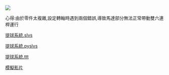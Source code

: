 <img src="https://github.com/s40523220/cd2018/blob/gh-pages/picture/W14/4.png?raw=true">


心得:由於零件太複雜,設定轉軸時遇到兩個錯誤,導致馬達部分無法正常帶動雙六連桿運行

<p><a href="https://github.com/s40523220/cd2018/blob/gh-pages/Pyslvs/cd_w11_bg8%282_6_BCS%E6%9A%AB%E5%AE%9A%29.slvs">提球系統.slvs</a></p>
<p><a href="https://github.com/s40523220/cd2018/blob/gh-pages/Pyslvs/cd_w11_bg8%282_6_BCS%29.pyslvs">提球系統.pyslvs</a></p>
<p><a href="https://github.com/s40523220/cd2018/blob/gh-pages/Pyslvs/123123123.ttt">提球系統.ttt</a></p>
<p><a href="https://www.youtube.com/watch?v=QsKaAQY7Sr8&feature=youtu.be">模擬影片</a></p>
